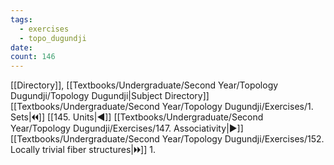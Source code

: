```yaml
---
tags:
  - exercises
  - topo_dugundji
date: 
count: 146
---
```

[[Directory]], [[Textbooks/Undergraduate/Second Year/Topology Dugundji/Topology Dugundji|Subject Directory]]
[[Textbooks/Undergraduate/Second Year/Topology Dugundji/Exercises/1. Sets|🞀🞀]] [[145. Units|◀]] [[Textbooks/Undergraduate/Second Year/Topology Dugundji/Exercises/147. Associativity|▶]] [[Textbooks/Undergraduate/Second Year/Topology Dugundji/Exercises/152. Locally trivial fiber structures|🞂🞂]]
1. 